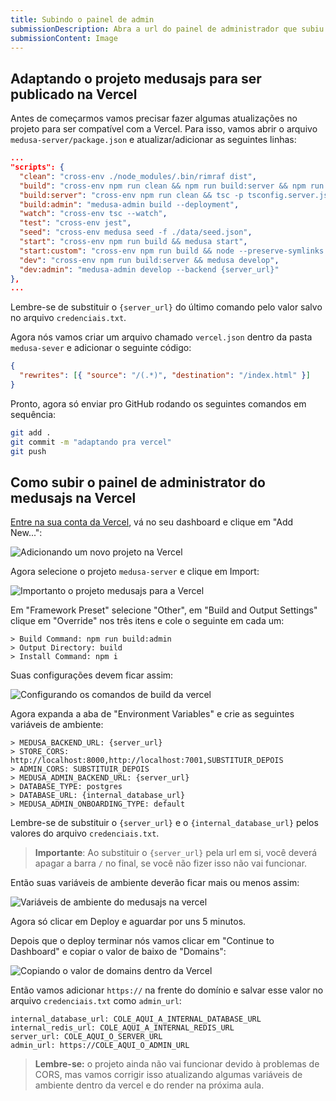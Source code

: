 ```yaml
---
title: Subindo o painel de admin
submissionDescription: Abra a url do painel de administrador que subiu na vercel, abra o console do seu navegador e mostre os erros de CORS
submissionContent: Image
---
```


## Adaptando o projeto medusajs para ser publicado na Vercel

Antes de começarmos vamos precisar fazer algumas atualizações no projeto para ser compatível com a Vercel. Para isso, vamos abrir o arquivo `medusa-server/package.json` e atualizar/adicionar as seguintes linhas:

```json [package.json]{4,6,13}
...
"scripts": {
  "clean": "cross-env ./node_modules/.bin/rimraf dist",
  "build": "cross-env npm run clean && npm run build:server && npm run build:admin",
  "build:server": "cross-env npm run clean && tsc -p tsconfig.server.json",
  "build:admin": "medusa-admin build --deployment",
  "watch": "cross-env tsc --watch",
  "test": "cross-env jest",
  "seed": "cross-env medusa seed -f ./data/seed.json",
  "start": "cross-env npm run build && medusa start",
  "start:custom": "cross-env npm run build && node --preserve-symlinks --trace-warnings index.js",
  "dev": "cross-env npm run build:server && medusa develop",
  "dev:admin": "medusa-admin develop --backend {server_url}"
},
...
```

Lembre-se de substituir o `{server_url}` do último comando pelo valor salvo no arquivo `credenciais.txt`.

Agora nós vamos criar um arquivo chamado `vercel.json` dentro da pasta `medusa-sever` e adicionar o seguinte código:

```json
{
  "rewrites": [{ "source": "/(.*)", "destination": "/index.html" }]
}
```

Pronto, agora só enviar pro GitHub rodando os seguintes comandos em sequência:

```bash
git add .
git commit -m "adaptando pra vercel"
git push
```

## Como subir o painel de administrator do medusajs na Vercel

[Entre na sua conta da Vercel](https://vercel.com/), vá no seu dashboard e clique em "Add New...":

![Adicionando um novo projeto na Vercel](https://menthor-content.s3.sa-east-1.amazonaws.com/3a55fd5f-26b9-4df3-8c9d-2a1941a0f174)

Agora selecione o projeto `medusa-server` e clique em Import:

![Importanto o projeto medusajs para a Vercel](https://menthor-content.s3.sa-east-1.amazonaws.com/8b245e76-1297-4fde-9203-b20e3de7543c)

Em "Framework Preset" selecione "Other", em "Build and Output Settings" clique em "Override" nos três itens e cole o seguinte em cada um:

```
> Build Command: npm run build:admin
> Output Directory: build
> Install Command: npm i
```

Suas configurações devem ficar assim:

![Configurando os comandos de build da vercel](https://menthor-content.s3.sa-east-1.amazonaws.com/246f6a21-d58f-4c9d-90e6-56e3cfacaea3)

Agora expanda a aba de "Environment Variables" e crie as seguintes variáveis de ambiente:

```
> MEDUSA_BACKEND_URL: {server_url}
> STORE_CORS: http://localhost:8000,http://localhost:7001,SUBSTITUIR_DEPOIS
> ADMIN_CORS: SUBSTITUIR_DEPOIS
> MEDUSA_ADMIN_BACKEND_URL: {server_url}
> DATABASE_TYPE: postgres
> DATABASE_URL: {internal_database_url}
> MEDUSA_ADMIN_ONBOARDING_TYPE: default
```

Lembre-se de substituir o `{server_url}` e o `{internal_database_url}` pelos valores do arquivo `credenciais.txt`.

> **Importante**: Ao substituir o `{server_url}` pela url em si, você deverá apagar a barra `/` no final, se você não fizer isso não vai funcionar.

Então suas variáveis de ambiente deverão ficar mais ou menos assim:

![Variáveis de ambiente do medusajs na vercel](https://menthor-content.s3.sa-east-1.amazonaws.com/6d914826-bdc7-459d-98c7-fa0df63cc8bf)

Agora só clicar em Deploy e aguardar por uns 5 minutos.

Depois que o deploy terminar nós vamos clicar em "Continue to Dashboard" e copiar o valor de baixo de "Domains":

![Copiando o valor de domains dentro da Vercel](https://menthor-content.s3.sa-east-1.amazonaws.com/dbd6d4c5-bbed-4372-b4bf-a5844252627f)

Então vamos adicionar `https://` na frente do domínio e salvar esse valor no arquivo `credenciais.txt` como `admin_url`:

```[credenciais.txt]{4}
internal_database_url: COLE_AQUI_A_INTERNAL_DATABASE_URL
internal_redis_url: COLE_AQUI_A_INTERNAL_REDIS_URL
server_url: COLE_AQUI_O_SERVER_URL
admin_url: https://COLE_AQUI_O_ADMIN_URL
```

> **Lembre-se:** o projeto ainda não vai funcionar devido à problemas de CORS, mas vamos corrigir isso atualizando algumas variáveis de ambiente dentro da vercel e do render na próxima aula.